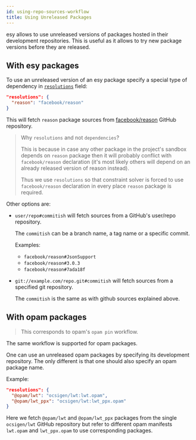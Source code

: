 ```yaml
---
id: using-repo-sources-workflow
title: Using Unreleased Packages
---
```


esy allows to use unreleased versions of packages hosted in their development
repositories. This is useful as it allows to try new package versions before
they are released.

## With esy packages

To use an unreleased version of an esy package specify a special type of
dependency in [`resolutions`][cfg-resolutions] field:

```json
"resolutions": {
  "reason": "facebook/reason"
}
```

This will fetch `reason` package sources from [facebook/reason][] GitHub
repository.

> Why `resolutions` and not `dependencies`?
>
> This is because in case any other package in the project's sandbox depends on
> `reason` package then it will probably conflict with `facebook/reason`
> declaration (it's most likely others will depend on an already released
> version of reason instead).
>
> Thus we use `resolutions` so that constraint solver is forced to use
> `facebook/reason` declaration in every place `reason` package is required.

Other options are:

- `user/repo#commitish` will fetch sources from a GitHub's user/repo repository.

  The `commitish` can be a branch name, a tag name or a specific commit.

  Examples:

  - `facebook/reason#JsonSupport`
  - `facebook/reason#3.0.3`
  - `facebook/reason#7ada18f`

- `git://example.com/repo.git#commitish` will fetch sources from a specified git
  repository.

  The `commitish` is the same as with github sources explained above.

## With opam packages

> This corresponds to opam's `opam pin` workflow.

The same workflow is supported for opam packages.

One can use an unreleased opam packages by specifying its development
repository. The only different is that one should also specify an opam package
name.

Example:

```json
"resolutions": {
  "@opam/lwt": "ocsigen/lwt:lwt.opam",
  "@opam/lwt_ppx": "ocsigen/lwt:lwt_ppx.opam"
}
```

Here we fetch `@opam/lwt` and `@opam/lwt_ppx` packages from the single
`ocsigen/lwt` GitHub repository but refer to different opam manifests `lwt.opam`
and `lwt_ppx.opam` to use corresponding packages.

[cfg-resolutions]: configuration.md#resolutions
[facebook/reason]: https://github.com/facebook/reason
